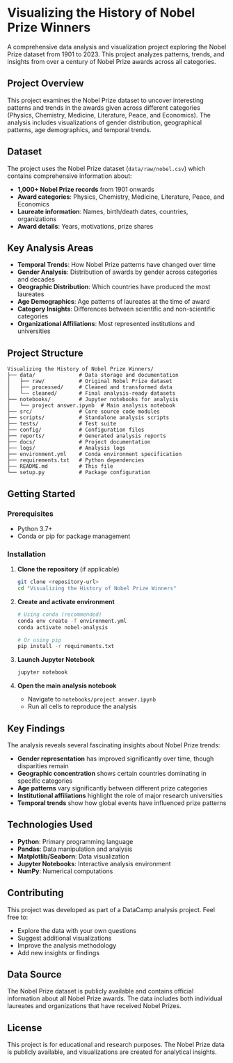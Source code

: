 # Visualizing the History of Nobel Prize Winners

A comprehensive data analysis and visualization project exploring the Nobel Prize dataset from 1901 to 2023. This project analyzes patterns, trends, and insights from over a century of Nobel Prize awards across all categories.

## Project Overview

This project examines the Nobel Prize dataset to uncover interesting patterns and trends in the awards given across different categories (Physics, Chemistry, Medicine, Literature, Peace, and Economics). The analysis includes visualizations of gender distribution, geographical patterns, age demographics, and temporal trends.

## Dataset

The project uses the Nobel Prize dataset (`data/raw/nobel.csv`) which contains comprehensive information about:
- **1,000+ Nobel Prize records** from 1901 onwards
- **Award categories**: Physics, Chemistry, Medicine, Literature, Peace, and Economics
- **Laureate information**: Names, birth/death dates, countries, organizations
- **Award details**: Years, motivations, prize shares

## Key Analysis Areas

- **Temporal Trends**: How Nobel Prize patterns have changed over time
- **Gender Analysis**: Distribution of awards by gender across categories and decades
- **Geographic Distribution**: Which countries have produced the most laureates
- **Age Demographics**: Age patterns of laureates at the time of award
- **Category Insights**: Differences between scientific and non-scientific categories
- **Organizational Affiliations**: Most represented institutions and universities

## Project Structure

```
Visualizing the History of Nobel Prize Winners/
├── data/              # Data storage and documentation
│   ├── raw/           # Original Nobel Prize dataset
│   ├── processed/     # Cleaned and transformed data
│   └── cleaned/       # Final analysis-ready datasets
├── notebooks/         # Jupyter notebooks for analysis
│   └── project answer.ipynb  # Main analysis notebook
├── src/               # Core source code modules
├── scripts/           # Standalone analysis scripts
├── tests/             # Test suite
├── config/            # Configuration files
├── reports/           # Generated analysis reports
├── docs/              # Project documentation
├── logs/              # Analysis logs
├── environment.yml    # Conda environment specification
├── requirements.txt   # Python dependencies
├── README.md          # This file
└── setup.py           # Package configuration
```

## Getting Started

### Prerequisites
- Python 3.7+
- Conda or pip for package management

### Installation

1. **Clone the repository** (if applicable)
   ```bash
   git clone <repository-url>
   cd "Visualizing the History of Nobel Prize Winners"
   ```

2. **Create and activate environment**
   ```bash
   # Using conda (recommended)
   conda env create -f environment.yml
   conda activate nobel-analysis

   # Or using pip
   pip install -r requirements.txt
   ```

3. **Launch Jupyter Notebook**
   ```bash
   jupyter notebook
   ```

4. **Open the main analysis notebook**
   - Navigate to `notebooks/project answer.ipynb`
   - Run all cells to reproduce the analysis

## Key Findings

The analysis reveals several fascinating insights about Nobel Prize trends:

- **Gender representation** has improved significantly over time, though disparities remain
- **Geographic concentration** shows certain countries dominating in specific categories
- **Age patterns** vary significantly between different prize categories
- **Institutional affiliations** highlight the role of major research universities
- **Temporal trends** show how global events have influenced prize patterns

## Technologies Used

- **Python**: Primary programming language
- **Pandas**: Data manipulation and analysis
- **Matplotlib/Seaborn**: Data visualization
- **Jupyter Notebooks**: Interactive analysis environment
- **NumPy**: Numerical computations

## Contributing

This project was developed as part of a DataCamp analysis project. Feel free to:
- Explore the data with your own questions
- Suggest additional visualizations
- Improve the analysis methodology
- Add new insights or findings

## Data Source

The Nobel Prize dataset is publicly available and contains official information about all Nobel Prize awards. The data includes both individual laureates and organizations that have received Nobel Prizes.

## License

This project is for educational and research purposes. The Nobel Prize data is publicly available, and visualizations are created for analytical insights.
